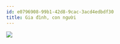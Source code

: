 ```yaml
---
id: e0796908-99b1-42d8-9cac-3acd4edbdf30
title: Gia đình, con người
---
```


<Intro />

<VocalbularyExpand>
  <VItem hira="わたし" kanji="私" hantu="TƯ" type="danh từ, sở hữu cách thêm の">
    <VItemWord meaning="Tôi" eg="わたしは Trang です。" egMeaning="Tôi tên Trang" />
    <VItemWord polite="わたくし" meaning="Cách nói lịch sự"/>
  </VItem>
  <VItem hira="あなた" kanji="貴方" hantu="QUÝ PHƯƠNG" type="nouns">
    <VItemWord meaning="Bạn" eg="あなたは、ぞうがすき" egMeaning="Bạn thích voi" />
  </VItem>
  <VItem hira="かれ" kanji="彼" hantu="BỈ" type="nouns">
    <VItemWord meaning="Anh ấy"/>
  </VItem>
  <VItem hira="かのじょ" kanji="彼女" hantu="BỈ NỮ" type="nouns">
    <VItemWord meaning="Cô ấy"/>
  </VItem>
  <VItem hira="おかあさん" kanji="お母さん" hantu="MẪU" type="nouns">
    <VItemWord meaning="Mẹ (cách gọi trong nhà)" eg="おかあさん、だいすき!" egMeaning="Mẹ ơi, con yêu mẹ!"/>
  </VItem>
  <VItem hira="はは" kanji="母" hantu="MẪU" type="nouns">
    <VItemWord meaning="Mẹ (cách nói với người khác)" eg="母はゆっくり　りはなす。" egMeaning="Mẹ tôi nói chậm rãi."/>
  </VItem>
  <VItem hira="おとうさん" kanji="お父さん" hantu="PHỤ" type="nouns">
    <VItemWord meaning="Cha (cách gọi trong nhà)" />
  </VItem>
  <VItem hira="ちち" kanji="父" hantu="PHỤ" type="nouns">
    <VItemWord meaning="Cha (cách nói với người khác)" />
  </VItem>
  <VItem hira="おや" kanji="親" hantu="THÂN" type="nouns">
    <VItemWord meaning="Cha mẹ (khi nói về bố mẹ mình)" eg="親はいつも子供の　将来　のことを配している。" egMeaning="Cha mẹ luôn lo lắng cho tương lai của con cái.">  	
      <img  src="https://kids.gakken.co.jp/wp-content/uploads/2017/08/oyano_18_main.jpg" style={{margin: '12px auto', maxWidth: '300px'}} />
    </VItemWord>
  </VItem>
  <VItem hira="りょうしん" kanji="両親" hantu="LƯỠNG THÂN" type="nouns">
    <VItemWord meaning="Cha mẹ (Khi nói về bố mẹ người khác)" />
  </VItem>
  <VItem hira="おにいさん" kanji="お兄さん" hantu="HUYNH" type="nouns">
    <VItemWord meaning="Anh trai (gọi trong nhà)" />
  </VItem>
  <VItem hira="あに" kanji="兄" hantu="HUYNH" type="nouns">
    <VItemWord meaning="Anh trai (nói với người khác)"　eg="わたしは　あにがいます。" egMeaning="Tôi có anh trai"/>
  </VItem>
  <VItem hira="おねえさん" kanji="お姉さん" hantu="TỶ" type="nouns">
    <VItemWord meaning="Chị gái (gọi trong nhà)" />
  </VItem>
  <VItem hira="おね" kanji="姉" hantu="TỶ" type="nouns">
    <VItemWord meaning="Chị gái (nói với người khác)"/>
  </VItem>
  <VItem hira="おとうと" kanji="弟" hantu="ĐỆ" type="nouns">
    <VItemWord meaning="Em trai" />
  </VItem>
  <VItem hira="いもうと" kanji="妹" hantu="MUỘI" type="nouns">
    <VItemWord meaning="Em gái"/>
  </VItem>
  <VItem hira="きょうだい" kanji="兄弟" hantu="HUYNH ĐỆ" type="nouns">
    <VItemWord meaning="Anh chị em"/>
  </VItem>
  <VItem hira="こども" kanji="子ども" hantu="TỬ" type="nouns">
    <VItemWord meaning="Trẻ em; trẻ con"/>
  </VItem>
  <VItem hira="あかちゃん" kanji="赤ちゃん" hantu="XÍCH" type="nouns">
    <VItemWord meaning="Cách gọi các cháu bé; trẻ con; em bé"/>
  </VItem>
  <VItem hira="おとこ" kanji="男" hantu="NAM" type="nouns">
    <VItemWord meaning="Đàn ông"/>
  </VItem>
  <VItem hira="おんな" kanji="女" hantu="NỮ" type="nouns">
    <VItemWord meaning="Phụ nữ"/>
  </VItem>
  <VItem hira="おとこのこ" kanji="男の子" hantu="LƯỠNG THÂN" type="nouns">
    <VItemWord meaning="Con trai" />
  </VItem>
  <VItem hira="おんなのこ" kanji="女の子" hantu="LƯỠNG THÂN" type="nouns">
    <VItemWord meaning="Con gái" />
  </VItem>
  <VItem hira="おじいさん" kanji="お爺さん" hantu="GIA" type="nouns">
    <VItemWord meaning="Ông" />
  </VItem>
  <VItem hira="おばあさん" kanji="お婆さん" hantu="BÀ" type="nouns">
    <VItemWord meaning="Bà" />
  </VItem>
  <VItem hira="おじ" kanji="小父" hantu="THÚC PHỤ" type="nouns">
    <VItemWord meaning="Bác trai, chú, cậu" />
  </VItem>
  <VItem hira="おば（さん）" kanji="叔母" hantu="THÚC MẪU" type="nouns">
    <VItemWord meaning="Bác gái, cô, dì" />
  </VItem>
  <VItem kata="ペット" type="nouns">
    <VItemWord meaning="Thú cưng" />
  </VItem>
  <VItem hira="かぞく" kanji="家族"　hantu="GIA TỘC" type="nouns">
    <VItemWord meaning="Gia đình" />
  </VItem>
  <VItem hira="にほんに　います" kanji="日本"　hantu="NHẬT BẢN" type="sentences">
    <VItemWord meaning="Ở Nhật Bản" />
  </VItem>
  <VItem hira="すみます" kanji="住みます"　hantu="TRÚ" type="động từ, tự động từ
">
    <VItemWord meaning="Ở, sống ở (nơi nào) (động vật...)" />
  </VItem>
  <VItem hira="いっしょに" kanji="一緒に"　hantu="NHẤT TỰ" type="adverb">
    <VItemWord meaning="Cùng nhau" />
  </VItem>
  <VItem hira="かれは　にほんじんです。" type="sentences">
    <VItemWord meaning="Anh ấy là người Nhật Bản" />
  </VItem>
  <VItem hira="くに" kanji="国"　hantu="QUỐC" type="nouns">
    <VItemWord meaning="Đất nước" />
  </VItem>
  <VItem hira="がっこう" kanji="学校"　hantu="HỌC GIÁO" type="nouns">
    <VItemWord meaning="Trường học" />
  </VItem>
  <VItem hira="がくせい" kanji="学生"　hantu="HỌC SINH" type="nouns">
    <VItemWord meaning="Sinh viên" />
  </VItem>
  <VItem hira="せんせい" kanji="先生"　hantu="TIÊN SINH" type="nouns">
    <VItemWord meaning="Giáo viên" />
  </VItem>
  <VItem hira="かいしゃ" kanji="会社"　hantu="HỘI XÃ" type="nouns">
    <VItemWord meaning="Công ty" />
  </VItem>
  <VItem hira="かいしゃいん" kanji="会社員"　hantu="HỘI XÃ VIÊN" type="nouns">
    <VItemWord meaning="Nhân viên công ty" />
  </VItem>
  <VItem hira="(お)としは　(お)いくつですか。" type="sentences">
    <VItemWord meaning="Bạn bao nhiêu tuổi" />
  </VItem>
  <VItem hira="(わたしは)21　さいです。" type="sentences">
    <VItemWord meaning="(Tôi) 21 tuổi." />
  </VItem>
  <VItem hira="げんき(な)" kanji="元気" hantu="NGUYÊN KHÍ" type="tính từ đuôi な">
    <VItemWord meaning="Khỏe mạnh" />
  </VItem>
</VocalbularyExpand>